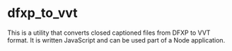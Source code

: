 # dfxp_to_vvt
This is a utility that converts closed captioned files from DFXP to VVT format. It is written JavaScript and can be used part of a Node application.

